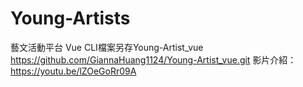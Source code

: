 # Young-Artists
藝文活動平台
Vue CLI檔案另存Young-Artist_vue
https://github.com/GiannaHuang1124/Young-Artist_vue.git
影片介紹：https://youtu.be/lZOeGoRr09A

